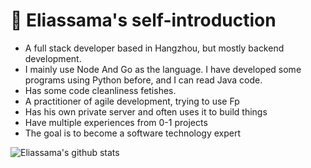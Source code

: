 # 👋 Eliassama's self-introduction 

+ A full stack developer based in Hangzhou, but mostly backend development.
+ I mainly use Node And Go as the language. I have developed some programs using Python before, and I can read Java code.
+ Has some code cleanliness fetishes.
+ A practitioner of agile development, trying to use Fp
+ Has his own private server and often uses it to build things
+ Have multiple experiences from 0-1 projects
+ The goal is to become a software technology expert

![Eliassama's github stats](https://github-readme-stats.vercel.app/api?username=eliassama&hide_title=true&show_icons=true&theme=radical)

